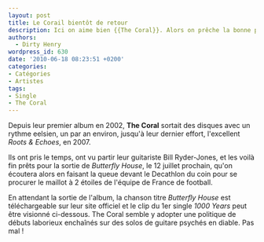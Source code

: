 ```yaml
---
layout: post
title: Le Corail bientôt de retour
description: Ici on aime bien {{The Coral}}. Alors on prêche la bonne parole…
authors:
  - Dirty Henry
wordpress_id: 630
date: '2010-06-18 08:23:51 +0200'
categories:
- Catégories
- Artistes
tags:
- Single
- The Coral
---
```

Depuis leur premier album en 2002, __The Coral__ sortait des disques avec un rythme eelsien, un par an environ, jusqu'à leur dernier effort, l'excellent *Roots & Echoes*, en 2007.

Ils ont pris le temps, ont vu partir leur guitariste Bill Ryder-Jones, et les voilà fin prêts pour la sortie de *Butterfly House*, le 12 juillet prochain, qu'on écoutera alors en faisant la queue devant le Decathlon du coin pour se procurer le maillot à 2 étoiles de l'équipe de France de football.

En attendant la sortie de l'album, la chanson titre *Butterfly House* est téléchargeable sur leur site officiel et le clip du 1er single *1000 Years* peut être visionné ci-dessous. The Coral semble y adopter une politique de débuts laborieux enchaînés sur des solos de guitare psychés en diable. Pas mal !

<object width="500" height="300"><param name="movie" value="http://www.youtube.com/v/baH0SWCFVzo&hl=fr_FR&fs=1&"></param><param name="allowFullScreen" value="true"></param><param name="allowscriptaccess" value="always"></param><embed src="http://www.youtube.com/v/baH0SWCFVzo&hl=fr_FR&fs=1&" type="application/x-shockwave-flash" allowscriptaccess="always" allowfullscreen="true" width="500" height="300"></embed></object>
